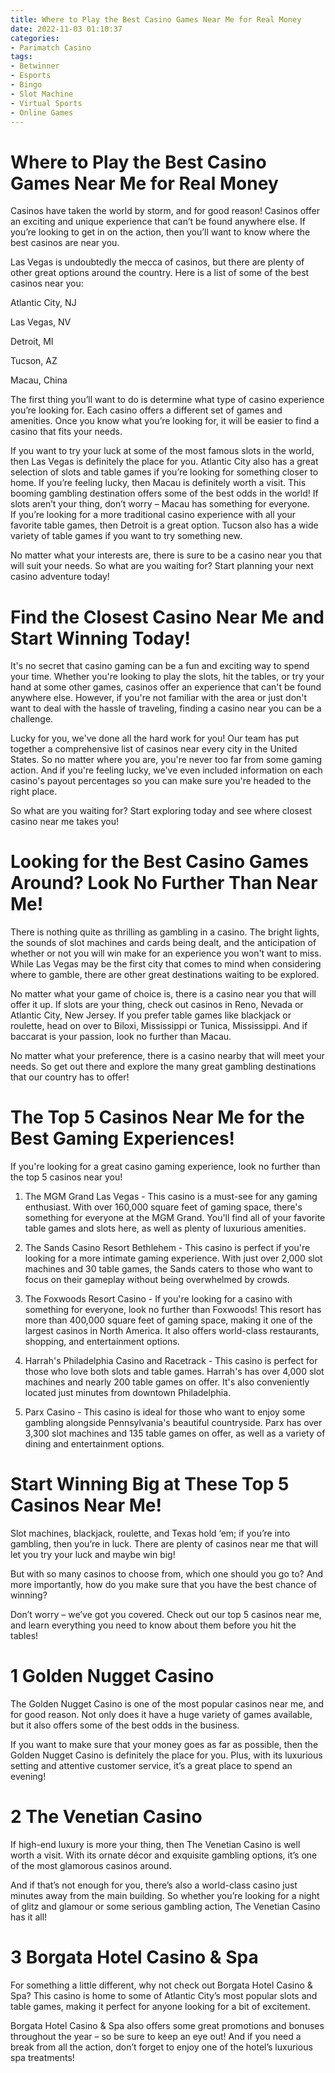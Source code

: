 ```yaml
---
title: Where to Play the Best Casino Games Near Me for Real Money
date: 2022-11-03 01:10:37
categories:
- Parimatch Casino
tags:
- Betwinner
- Esports
- Bingo
- Slot Machine
- Virtual Sports
- Online Games
---
```



#  Where to Play the Best Casino Games Near Me for Real Money

Casinos have taken the world by storm, and for good reason! Casinos offer an exciting and unique experience that can’t be found anywhere else. If you’re looking to get in on the action, then you’ll want to know where the best casinos are near you.

Las Vegas is undoubtedly the mecca of casinos, but there are plenty of other great options around the country. Here is a list of some of the best casinos near you:

Atlantic City, NJ

Las Vegas, NV

Detroit, MI

Tucson, AZ

Macau, China

The first thing you’ll want to do is determine what type of casino experience you’re looking for. Each casino offers a different set of games and amenities. Once you know what you’re looking for, it will be easier to find a casino that fits your needs. 

If you want to try your luck at some of the most famous slots in the world, then Las Vegas is definitely the place for you. Atlantic City also has a great selection of slots and table games if you’re looking for something closer to home. 
If you’re feeling lucky, then Macau is definitely worth a visit. This booming gambling destination offers some of the best odds in the world! If slots aren’t your thing, don’t worry – Macau has something for everyone.  
If you’re looking for a more traditional casino experience with all your favorite table games, then Detroit is a great option. Tucson also has a wide variety of table games if you want to try something new.  

No matter what your interests are, there is sure to be a casino near you that will suit your needs. So what are you waiting for? Start planning your next casino adventure today!

#  Find the Closest Casino Near Me and Start Winning Today!

It's no secret that casino gaming can be a fun and exciting way to spend your time. Whether you're looking to play the slots, hit the tables, or try your hand at some other games, casinos offer an experience that can't be found anywhere else. However, if you're not familiar with the area or just don't want to deal with the hassle of traveling, finding a casino near you can be a challenge.

 Lucky for you, we've done all the hard work for you! Our team has put together a comprehensive list of casinos near every city in the United States. So no matter where you are, you're never too far from some gaming action. And if you're feeling lucky, we've even included information on each casino's payout percentages so you can make sure you're headed to the right place.

So what are you waiting for? Start exploring today and see where closest casino near me takes you!

#  Looking for the Best Casino Games Around? Look No Further Than Near Me!

There is nothing quite as thrilling as gambling in a casino. The bright lights, the sounds of slot machines and cards being dealt, and the anticipation of whether or not you will win make for an experience you won't want to miss. While Las Vegas may be the first city that comes to mind when considering where to gamble, there are other great destinations waiting to be explored.

No matter what your game of choice is, there is a casino near you that will offer it up. If slots are your thing, check out casinos in Reno, Nevada or Atlantic City, New Jersey. If you prefer table games like blackjack or roulette, head on over to Biloxi, Mississippi or Tunica, Mississippi. And if baccarat is your passion, look no further than Macau.

No matter what your preference, there is a casino nearby that will meet your needs. So get out there and explore the many great gambling destinations that our country has to offer!

#  The Top 5 Casinos Near Me for the Best Gaming Experiences!

If you're looking for a great casino gaming experience, look no further than the top 5 casinos near you!

1.  The MGM Grand Las Vegas - This casino is a must-see for any gaming enthusiast. With over 160,000 square feet of gaming space, there's something for everyone at the MGM Grand. You'll find all of your favorite table games and slots here, as well as plenty of luxurious amenities.

2. The Sands Casino Resort Bethlehem - This casino is perfect if you're looking for a more intimate gaming experience. With just over 2,000 slot machines and 30 table games, the Sands caters to those who want to focus on their gameplay without being overwhelmed by crowds.

3. The Foxwoods Resort Casino - If you're looking for a casino with something for everyone, look no further than Foxwoods! This resort has more than 400,000 square feet of gaming space, making it one of the largest casinos in North America. It also offers world-class restaurants, shopping, and entertainment options.

4. Harrah's Philadelphia Casino and Racetrack - This casino is perfect for those who love both slots and table games. Harrah's has over 4,000 slot machines and nearly 200 table games on offer. It's also conveniently located just minutes from downtown Philadelphia.

5. Parx Casino - This casino is ideal for those who want to enjoy some gambling alongside Pennsylvania's beautiful countryside. Parx has over 3,300 slot machines and 135 table games on offer, as well as a variety of dining and entertainment options.

#  Start Winning Big at These Top 5 Casinos Near Me!

Slot machines, blackjack, roulette, and Texas hold ‘em; if you’re into gambling, then you’re in luck. There are plenty of casinos near me that will let you try your luck and maybe win big!

But with so many casinos to choose from, which one should you go to? And more importantly, how do you make sure that you have the best chance of winning?

Don’t worry – we’ve got you covered. Check out our top 5 casinos near me, and learn everything you need to know about them before you hit the tables!

# 1 Golden Nugget Casino

The Golden Nugget Casino is one of the most popular casinos near me, and for good reason. Not only does it have a huge variety of games available, but it also offers some of the best odds in the business.

If you want to make sure that your money goes as far as possible, then the Golden Nugget Casino is definitely the place for you. Plus, with its luxurious setting and attentive customer service, it’s a great place to spend an evening!

# 2 The Venetian Casino

If high-end luxury is more your thing, then The Venetian Casino is well worth a visit. With its ornate décor and exquisite gambling options, it’s one of the most glamorous casinos around.

And if that’s not enough for you, there’s also a world-class casino just minutes away from the main building. So whether you’re looking for a night of glitz and glamour or some serious gambling action, The Venetian Casino has it all!

# 3 Borgata Hotel Casino & Spa

For something a little different, why not check out Borgata Hotel Casino & Spa? This casino is home to some of Atlantic City’s most popular slots and table games, making it perfect for anyone looking for a bit of excitement.

Borgata Hotel Casino & Spa also offers some great promotions and bonuses throughout the year – so be sure to keep an eye out! And if you need a break from all the action, don’t forget to enjoy one of the hotel’s luxurious spa treatments!